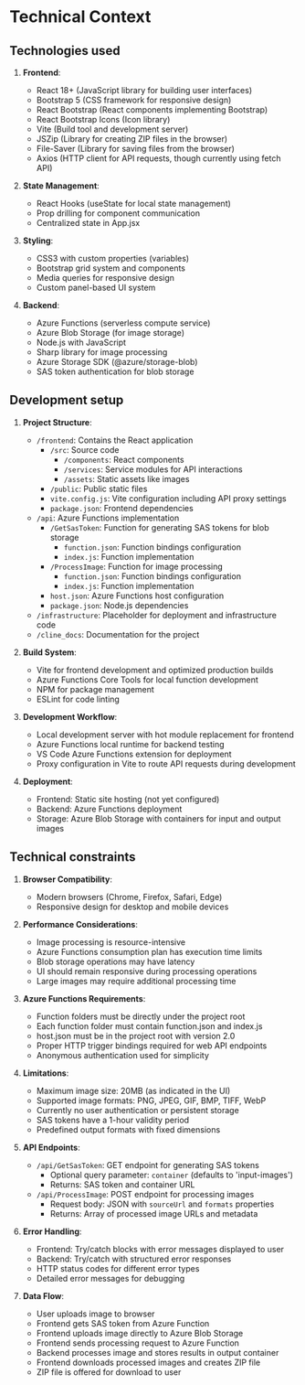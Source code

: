 # Technical Context

## Technologies used
1. **Frontend**:
   - React 18+ (JavaScript library for building user interfaces)
   - Bootstrap 5 (CSS framework for responsive design)
   - React Bootstrap (React components implementing Bootstrap)
   - React Bootstrap Icons (Icon library)
   - Vite (Build tool and development server)
   - JSZip (Library for creating ZIP files in the browser)
   - File-Saver (Library for saving files from the browser)
   - Axios (HTTP client for API requests, though currently using fetch API)

2. **State Management**:
   - React Hooks (useState for local state management)
   - Prop drilling for component communication
   - Centralized state in App.jsx

3. **Styling**:
   - CSS3 with custom properties (variables)
   - Bootstrap grid system and components
   - Media queries for responsive design
   - Custom panel-based UI system

4. **Backend**:
   - Azure Functions (serverless compute service)
   - Azure Blob Storage (for image storage)
   - Node.js with JavaScript
   - Sharp library for image processing
   - Azure Storage SDK (@azure/storage-blob)
   - SAS token authentication for blob storage

## Development setup
1. **Project Structure**:
   - `/frontend`: Contains the React application
     - `/src`: Source code
       - `/components`: React components
       - `/services`: Service modules for API interactions
       - `/assets`: Static assets like images
     - `/public`: Public static files
     - `vite.config.js`: Vite configuration including API proxy settings
     - `package.json`: Frontend dependencies
   - `/api`: Azure Functions implementation
     - `/GetSasToken`: Function for generating SAS tokens for blob storage
       - `function.json`: Function bindings configuration
       - `index.js`: Function implementation
     - `/ProcessImage`: Function for image processing
       - `function.json`: Function bindings configuration
       - `index.js`: Function implementation
     - `host.json`: Azure Functions host configuration
     - `package.json`: Node.js dependencies
   - `/infrastructure`: Placeholder for deployment and infrastructure code
   - `/cline_docs`: Documentation for the project

2. **Build System**:
   - Vite for frontend development and optimized production builds
   - Azure Functions Core Tools for local function development
   - NPM for package management
   - ESLint for code linting

3. **Development Workflow**:
   - Local development server with hot module replacement for frontend
   - Azure Functions local runtime for backend testing
   - VS Code Azure Functions extension for deployment
   - Proxy configuration in Vite to route API requests during development

4. **Deployment**:
   - Frontend: Static site hosting (not yet configured)
   - Backend: Azure Functions deployment
   - Storage: Azure Blob Storage with containers for input and output images

## Technical constraints
1. **Browser Compatibility**:
   - Modern browsers (Chrome, Firefox, Safari, Edge)
   - Responsive design for desktop and mobile devices

2. **Performance Considerations**:
   - Image processing is resource-intensive
   - Azure Functions consumption plan has execution time limits
   - Blob storage operations may have latency
   - UI should remain responsive during processing operations
   - Large images may require additional processing time

3. **Azure Functions Requirements**:
   - Function folders must be directly under the project root
   - Each function folder must contain function.json and index.js
   - host.json must be in the project root with version 2.0
   - Proper HTTP trigger bindings required for web API endpoints
   - Anonymous authentication used for simplicity

4. **Limitations**:
   - Maximum image size: 20MB (as indicated in the UI)
   - Supported image formats: PNG, JPEG, GIF, BMP, TIFF, WebP
   - Currently no user authentication or persistent storage
   - SAS tokens have a 1-hour validity period
   - Predefined output formats with fixed dimensions

5. **API Endpoints**:
   - `/api/GetSasToken`: GET endpoint for generating SAS tokens
     - Optional query parameter: `container` (defaults to 'input-images')
     - Returns: SAS token and container URL
   - `/api/ProcessImage`: POST endpoint for processing images
     - Request body: JSON with `sourceUrl` and `formats` properties
     - Returns: Array of processed image URLs and metadata

6. **Error Handling**:
   - Frontend: Try/catch blocks with error messages displayed to user
   - Backend: Try/catch with structured error responses
   - HTTP status codes for different error types
   - Detailed error messages for debugging

7. **Data Flow**:
   - User uploads image to browser
   - Frontend gets SAS token from Azure Function
   - Frontend uploads image directly to Azure Blob Storage
   - Frontend sends processing request to Azure Function
   - Backend processes image and stores results in output container
   - Frontend downloads processed images and creates ZIP file
   - ZIP file is offered for download to user
